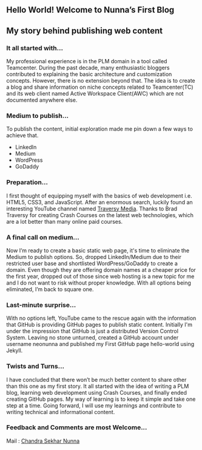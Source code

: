 ## Hello World! Welcome to Nunna’s First Blog
## My story behind publishing web content

### It all started with...
My professional experience is in the PLM domain in a tool called Teamcenter. During the past decade, many enthusiastic bloggers contributed to explaining the basic architecture and customization concepts. However, there is no extension beyond that. The idea is to create a blog and share information on niche concepts related to Teamcenter(TC) and its web client named Active Workspace Client(AWC) which are not documented anywhere else.

### Medium to publish...
To publish the content, initial exploration made me pin down a few ways to achieve that.
- LinkedIn
- Medium
- WordPress
- GoDaddy

### Preparation...
I first thought of equipping myself with the basics of web development i.e. HTML5, CSS3, and JavaScript. After an enormous search, luckily found an interesting YouTube channel named [Traversy Media](https://www.youtube.com/user/TechGuyWeb). Thanks to Brad Traversy for creating Crash Courses on the latest web technologies, which are a lot better than many online paid courses.

### A final call on medium...
Now I’m ready to create a basic static web page, it's time to eliminate the Medium to publish options. So, dropped LinkedIn/Medium due to their restricted user base and shortlisted WordPress/GoDaddy to create a domain. Even though they are offering domain names at a cheaper price for the first year, dropped out of those since web hosting is a new topic for me and I do not want to risk without proper knowledge. With all options being eliminated, I’m back to square one.

### Last-minute surprise...
With no options left, YouTube came to the rescue again with the information that GitHub is providing GitHub pages to publish static content. Initially I'm under the impression that GitHub is just a distributed Version Control System. Leaving no stone unturned, created a GitHub account under username neonunna and published my First GitHub page hello-world using Jekyll. 

### Twists and Turns...
I have concluded that there won’t be much better content to share other than this one as my first story. It all started with the idea of writing a PLM blog, learning web development using Crash Courses, and finally ended creating GitHub pages. My way of learning is to keep it simple and take one step at a time.
Going forward, I will use my learnings and contribute to writing technical and informational content.

### Feedback and Comments are most Welcome...

Mail : [Chandra Sekhar Nunna](mailto:nunnacsekhar@gmail.com)
